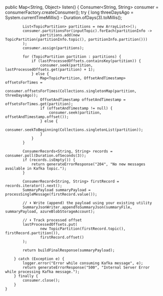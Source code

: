 public Map<String, Object> listen() {
        Consumer<String, String> consumer = consumerFactory.createConsumer();
        try {
            long threeDaysAgo = System.currentTimeMillis() - Duration.ofDays(3).toMillis();

            List<TopicPartition> partitions = new ArrayList<>();
            consumer.partitionsFor(inputTopic).forEach(partitionInfo ->
                    partitions.add(new TopicPartition(partitionInfo.topic(), partitionInfo.partition()))
            );
            consumer.assign(partitions);

            for (TopicPartition partition : partitions) {
                if (lastProcessedOffsets.containsKey(partition)) {
                    consumer.seek(partition, lastProcessedOffsets.get(partition) + 1);
                } else {
                    Map<TopicPartition, OffsetAndTimestamp> offsetsForTimes =
                            consumer.offsetsForTimes(Collections.singletonMap(partition, threeDaysAgo));
                    OffsetAndTimestamp offsetAndTimestamp = offsetsForTimes.get(partition);
                    if (offsetAndTimestamp != null) {
                        consumer.seek(partition, offsetAndTimestamp.offset());
                    } else {
                        consumer.seekToBeginning(Collections.singletonList(partition));
                    }
                }
            }

            ConsumerRecords<String, String> records = consumer.poll(Duration.ofSeconds(3));
            if (records.isEmpty()) {
                return generateErrorResponse("204", "No new messages available in Kafka topic.");
            }

            ConsumerRecord<String, String> firstRecord = records.iterator().next();
            SummaryPayload summaryPayload = processSingleMessage(firstRecord.value());

            // ⬇️ Write (append) the payload using your existing utility
            SummaryJsonWriter.appendToSummaryJson(summaryFile, summaryPayload, azureBlobStorageAccount);

            // ⬇️ Track processed offset
            lastProcessedOffsets.put(
                    new TopicPartition(firstRecord.topic(), firstRecord.partition()),
                    firstRecord.offset()
            );

            return buildFinalResponse(summaryPayload);

        } catch (Exception e) {
            logger.error("Error while consuming Kafka message", e);
            return generateErrorResponse("500", "Internal Server Error while processing Kafka message.");
        } finally {
            consumer.close();
        }
    }
